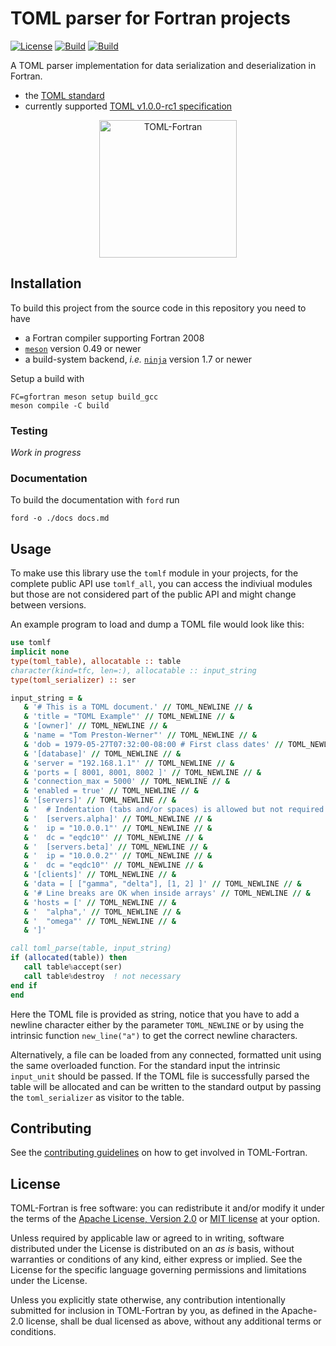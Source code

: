 # TOML parser for Fortran projects

[![License](https://img.shields.io/badge/license-MIT%7CApache%202.0-blue)](LICENSE-Apache)
[![Build](https://travis-ci.com/awvwgk/toml-f.svg?branch=master)](https://travis-ci.com/awvwgk/toml-f)
[![Build](https://github.com/awvwgk/toml-f/workflows/CI/badge.svg)](https://github.com/awvwgk/toml-f/actions)

A TOML parser implementation for data serialization and deserialization in Fortran.

- the [TOML standard](https://toml.io)
- currently supported [TOML v1.0.0-rc1 specification](https://toml.io/en/v1.0.0-rc.1)

<div align="center">
<img src="./assets/toml-f.png" alt="TOML-Fortran" width="220">
</div>


## Installation

To build this project from the source code in this repository you need to have
- a Fortran compiler supporting Fortran 2008
- [`meson`](https://mesonbuild.com) version 0.49 or newer
- a build-system backend, *i.e.* [`ninja`](https://ninja-build.org) version 1.7 or newer

Setup a build with

```
FC=gfortran meson setup build_gcc
meson compile -C build
```


### Testing

_Work in progress_


### Documentation

To build the documentation with `ford` run

```
ford -o ./docs docs.md
```


## Usage

To make use this library use the `tomlf` module in your projects,
for the complete public API use `tomlf_all`, you can access the indiviual modules
but those are not considered part of the public API and might change between
versions.

An example program to load and dump a TOML file would look like this:

```fortran
use tomlf
implicit none
type(toml_table), allocatable :: table
character(kind=tfc, len=:), allocatable :: input_string
type(toml_serializer) :: ser

input_string = &
   & '# This is a TOML document.' // TOML_NEWLINE // &
   & 'title = "TOML Example"' // TOML_NEWLINE // &
   & '[owner]' // TOML_NEWLINE // &
   & 'name = "Tom Preston-Werner"' // TOML_NEWLINE // &
   & 'dob = 1979-05-27T07:32:00-08:00 # First class dates' // TOML_NEWLINE // &
   & '[database]' // TOML_NEWLINE // &
   & 'server = "192.168.1.1"' // TOML_NEWLINE // &
   & 'ports = [ 8001, 8001, 8002 ]' // TOML_NEWLINE // &
   & 'connection_max = 5000' // TOML_NEWLINE // &
   & 'enabled = true' // TOML_NEWLINE // &
   & '[servers]' // TOML_NEWLINE // &
   & '  # Indentation (tabs and/or spaces) is allowed but not required' // TOML_NEWLINE // &
   & '  [servers.alpha]' // TOML_NEWLINE // &
   & '  ip = "10.0.0.1"' // TOML_NEWLINE // &
   & '  dc = "eqdc10"' // TOML_NEWLINE // &
   & '  [servers.beta]' // TOML_NEWLINE // &
   & '  ip = "10.0.0.2"' // TOML_NEWLINE // &
   & '  dc = "eqdc10"' // TOML_NEWLINE // &
   & '[clients]' // TOML_NEWLINE // &
   & 'data = [ ["gamma", "delta"], [1, 2] ]' // TOML_NEWLINE // &
   & '# Line breaks are OK when inside arrays' // TOML_NEWLINE // &
   & 'hosts = [' // TOML_NEWLINE // &
   & '  "alpha",' // TOML_NEWLINE // &
   & '  "omega"' // TOML_NEWLINE // &
   & ']'

call toml_parse(table, input_string)
if (allocated(table)) then
   call table%accept(ser)
   call table%destroy  ! not necessary
end if
end
```

Here the TOML file is provided as string, notice that you have to add a
newline character either by the parameter `TOML_NEWLINE` or by using the
intrinsic function `new_line("a")` to get the correct newline characters.

Alternatively, a file can be loaded from any connected, formatted unit using
the same overloaded function. For the standard input the intrinsic `input_unit`
should be passed. If the TOML file is successfully parsed the table will
be allocated and can be written to the standard output by passing the
`toml_serializer` as visitor to the table.


## Contributing

See the [contributing guidelines](CONTRIBUTING.md) on how to get involved
in TOML-Fortran.


## License

TOML-Fortran is free software: you can redistribute it and/or modify it under
the terms of the [Apache License, Version 2.0](LICENSE-Apache) or
[MIT license](LICENSE-MIT) at your option.

Unless required by applicable law or agreed to in writing, software distributed
under the License is distributed on an _as is_ basis, without warranties or
conditions of any kind, either express or implied. See the License for the
specific language governing permissions and limitations under the License.

Unless you explicitly state otherwise, any contribution intentionally submitted
for inclusion in TOML-Fortran by you, as defined in the Apache-2.0 license, shall
be dual licensed as above, without any additional terms or conditions. 
